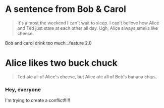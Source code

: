 # A sentence from Bob & Carol
> It's almost the weekend I can't wait to sleep. I can't believe how Alice and Ted just stare at each other all day. Ugh, Alice always smells like cheese.

Bob and carol drink too much...feature 2.0

# Alice likes two buck chuck

> Ted ate all of Alice's cheese, but Alice ate all of Bob's banana chips.

### Hey, everyone

I'm trying to create a conflict!!!!!